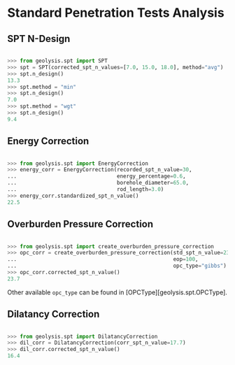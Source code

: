 # Standard Penetration Tests Analysis

## SPT N-Design

```python

>>> from geolysis.spt import SPT
>>> spt = SPT(corrected_spt_n_values=[7.0, 15.0, 18.0], method="avg")
>>> spt.n_design()
13.3
>>> spt.method = "min"
>>> spt.n_design()
7.0
>>> spt.method = "wgt"
>>> spt.n_design()
9.4

```

## Energy Correction

```python

>>> from geolysis.spt import EnergyCorrection
>>> energy_corr = EnergyCorrection(recorded_spt_n_value=30,
...                                energy_percentage=0.6,
...                                borehole_diameter=65.0,
...                                rod_length=3.0)
>>> energy_corr.standardized_spt_n_value()
22.5

```

## Overburden Pressure Correction

```python

>>> from geolysis.spt import create_overburden_pressure_correction
>>> opc_corr = create_overburden_pressure_correction(std_spt_n_value=23,
...                                                  eop=100, 
...                                                  opc_type="gibbs")
>>> opc_corr.corrected_spt_n_value()
23.7

```

Other available `opc_type` can be found in [OPCType][geolysis.spt.OPCType].

## Dilatancy Correction

```python

>>> from geolysis.spt import DilatancyCorrection
>>> dil_corr = DilatancyCorrection(corr_spt_n_value=17.7)
>>> dil_corr.corrected_spt_n_value()
16.4

```
